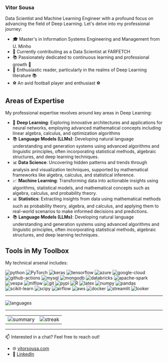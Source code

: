 
### Vitor Sousa
Data Scientist and Machine Learning Engineer with a profound focus on advancing the field of Deep Learning. Let's delve into my professional journey:

- 🎓 Master's in Information Systems Engineering and Management from U. Minho
- 💼 Currently contributing as a Data Scientist at FARFETCH
- 📚 Passionately dedicated to continuous learning and professional growth 🚀
- 📖 Enthusiastic reader, particularly in the realms of Deep Learning literature 📚
- ⚽ An avid football player and enthusiast ⚽

## Areas of Expertise

My professional expertise revolves around key areas in Deep Learning:
- 🤖 **Deep Learning**: Exploring innovative architectures and applications for neural networks, employing advanced mathematical concepts including linear algebra, calculus, and optimization algorithms
- 📚 **Language Models (LLMs)**: Developing natural language understanding and generation systems using advanced algorithms and linguistic principles, often incorporating statistical methods, algebraic structures, and deep learning techniques.
- 📊 **Data Science**: Uncovering hidden patterns and trends through analysis and visualization techniques, supported by mathematical frameworks like algebra, calculus, and statistical inference.
- 📈 **Machine Learning**: Transforming data into actionable insights using algorithms, statistical models, and mathematical concepts such as algebra, calculus, and probability theory.
- 📊 **Statistics**: Extracting insights from data using mathematical methods such as probability theory, algebra, and calculus, and applying them to real-world scenarios to make informed decisions and predictions.
- 📚 **Language Models (LLMs)**: Developing natural language understanding and generation systems using advanced algorithms and linguistic principles, often incorporating statistical methods, algebraic structures, and deep learning techniques.

## Tools in My Toolbox

My technical arsenal includes:

![python](https://img.shields.io/badge/Python-3776AB?style=for-the-badge&logo=python&logoColor=fff)
![PyTorch](https://img.shields.io/badge/PyTorch-EE4C2C?style=for-the-badge&logo=pytorch&logoColor=FFF)
![keras](https://img.shields.io/badge/Keras-FF0000?style=for-the-badge&logo=keras&logoColor=white)
![tensorflow](https://img.shields.io/badge/TensorFlow-FF6F00?style=for-the-badge&logo=tensorflow&logoColor=white)
![azure](https://img.shields.io/badge/microsoft%20azure-0089D6?style=for-the-badge&logo=microsoft-azure&logoColor=white) 
![google-cloud](https://img.shields.io/badge/Google_Cloud-4285F4?style=for-the-badge&logo=google-cloud&logoColor=white) 
![github-actions](https://img.shields.io/badge/GitHub_Actions-2088FF?style=for-the-badge&logo=github-actions&logoColor=white)
![mysql](https://img.shields.io/badge/MySQL-005C84?style=for-the-badge&logo=mysql&logoColor=white) 
![mongodb](https://img.shields.io/badge/MongoDB-4EA94B?style=for-the-badge&logo=mongodb&logoColor=white) 
![databricks](https://img.shields.io/badge/Databricks-FF3621?style=for-the-badge&logo=Databricks&logoColor=white) 
![apache-spark](https://img.shields.io/badge/Apache_Spark-FFFFFF?style=for-the-badge&logo=apachespark&logoColor=#E35A16)
![vespa](https://img.shields.io/badge/Vespa-85B09A?style=for-the-badge&logo=vespa&logoColor=#E35A16)
![mlflow](https://img.shields.io/badge/mlflow-ffffff?style=for-the-badge&logo=mlflow&logoColor=#E35A16)
![git](https://img.shields.io/badge/git-000?style=for-the-badge&logo=git&logoColor=#F05032)
![pypi](https://img.shields.io/badge/pypi-3775A9?style=for-the-badge&logo=pypi&logoColor=white)
![R](https://img.shields.io/badge/SQL%20-%23025E8C.svg?style=for-the-badge&logo=amazon-dynamodb&logoColor=white)
![latex](https://img.shields.io/badge/LaTeX-47A141?style=for-the-badge&logo=LaTeX&logoColor=white)
![numpy](https://img.shields.io/badge/Numpy-777BB4?style=for-the-badge&logo=numpy&logoColor=white) 
![pandas](https://img.shields.io/badge/Pandas-2C2D72?style=for-the-badge&logo=pandas&logoColor=white) 
![scikit-learn](https://img.shields.io/badge/scikit_learn-F7931E?style=for-the-badge&logo=scikit-learn&logoColor=white) 
![scipy](https://img.shields.io/badge/SciPy-654FF0?style=for-the-badge&logo=SciPy&logoColor=white) 
![airflow](https://img.shields.io/badge/Airflow-017CEE?style=for-the-badge&logo=Apache%20Airflow&logoColor=white) 
![aws](https://img.shields.io/badge/Amazon_AWS-FF9900?style=for-the-badge&logo=amazonaws&logoColor=white)
![docker](https://img.shields.io/badge/docker-ffffff?style=for-the-badge&logo=docker&logoColor=#ffffff)
![streamlit](https://img.shields.io/badge/streamlit-FF4B4B?style=for-the-badge&logo=streamlit&logoColor=white)
![looker](https://img.shields.io/badge/looker-4285F4?style=for-the-badge&logo=looker&logoColor=white)


---
![languages](https://github-readme-stats.vercel.app/api/top-langs/?username=vitorhcsousa&theme=dark)


---


<table>
  <tr>
    <td><img src="https://github-profile-summary-cards.vercel.app/api/cards/profile-details?username=vitorhcsousa&theme=dark" alt="summary"></td>
    <td><img src="https://github-readme-streak-stats.herokuapp.com/?user=vitorhcsousa&theme=dark" alt="streak"></td>
  </tr>
</table>

---

📫 Interested in a chat? Feel free to reach out! 

- 🌐 [vitorsousa.com](https://vitorsousa.com/)
- 👔 [LinkedIn](https://www.linkedin.com/in/vitorhcsousa/)

